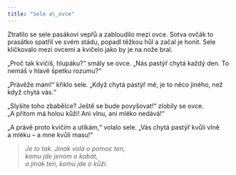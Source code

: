 ```yaml
---
title: "Sele a\_ovce"
---
```


  

Ztratilo se sele pasákovi vepřů a zabloudilo mezi ovce. Sotva ovčák to prasátko spatřil ve svém stádu, popadl těžkou hůl a začal je honit. Sele kličkovalo mezi ovcemi a kvičelo jako by je na nože bral.

„Proč tak kvičíš, hlupáku?“ smály se ovce. „Nás pastýř chytá každý den. To nemáš v hlavě špetku rozumu?“

„Právěže mám!“ křiklo sele. „Když chytá pastýř mě, je to něco jiného, než když chytá vás.“

„Slyšíte toho zbabělce? Ještě se bude povyšovat!“ zlobily se ovce. „A přitom má holou kůži! Ani vlnu, ani mléko nedává!“

„A právě proto kvičím a utíkám,“ volalo sele. „Vás chytá pastýř kvůli vlně a mléku – a mne kvůli masu!“

> _Je to tak. Jinak volá o pomoc ten,  
> komu jde jenom o kabát,  
> a jinak ten, komu jde o kůži._
